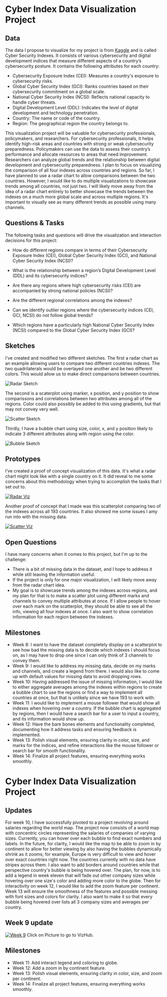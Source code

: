 # Cyber Index Data Visualization Project

## Data

The data I propose to visualize for my project is from [Kaggle](https://www.kaggle.com/datasets/katerynameleshenko/cyber-security-indexes?resource=download) and is called Cyber Security Indexes. It consists of various cybersecurity and digital development indices that measure different aspects of a country’s cybersecurity posture. It contains the following attributes for each country:

* Cybersecurity Exposure Index (CEI): Measures a country's exposure to cybersecurity risks.
* Global Cyber Security Index (GCI): Ranks countries based on their cybersecurity commitment on a global scale.
* National Cyber Security Index (NCSI): Reflects national capacity to handle cyber threats.
* Digital Development Level (DDL): Indicates the level of digital development and technology penetration.
* Country: The name or code of the country.
* Region: The geographical region the country belongs to.

This visualization project will be valuable for cybersecurity professionals, policymakers, and researchers. For cybersecurity professionals, it helps identify high-risk areas and countries with strong or weak cybersecurity preparedness. Policymakers can use the data to assess their country’s performance and allocate resources to areas that need improvement. Researchers can analyze global trends and the relationship between digital development and cybersecurity preparedness. I plan to focus on visualizing the comparison of all four indexes across countries and regions. So far, I have planned to use a radar chart to allow comparisons between the two countries. However, I would like to do multiple visualizations to showcase trends among all countries, not just two.  I will likely move away from the idea of a radar chart entirely to better showcase the trends between the indexes on a much more global scale and across multiple regions. It's important to visually see as many different trends as possible using many channels.


## Questions & Tasks

The following tasks and questions will drive the visualization and interaction decisions for this project:

* How do different regions compare in terms of their Cybersecurity Exposure Index (CEI), Global Cyber Security Index (GCI), and National Cyber Security Index (NCSI)?

* What is the relationship between a region’s Digital Development Level (DDL) and its cybersecurity indices?

* Are there any regions where high cybersecurity risks (CEI) are accompanied by strong national policies (NCSI)?

* Are the different regional correlations among the indexes?

* Can we identify outlier regions where the cybersecurity indices (CEI, GCI, NCSI) do not follow global trends?

* Which regions have a particularly high National Cyber Security Index (NCSI) compared to the Global Cyber Security Index (GCI)?

## Sketches

I've created and modified two different sketches. The first a radar chart as an example allowing users to compare two different countries indexes. The two quadrilaterals would be overlayed one another and be two different colors. This would allow us to make direct comparisons between countries.

![Radar Sketch](https://github.com/user-attachments/assets/dbd36f86-1eae-4454-bb65-fb675148283b)

The second is a scaterplot using marker, x position, and y position to show comparissons and correlations between two attributes among all of the regions. Color could also possibly be added to this using gradients, but that may not convey very well.

![Scatter Sketch](https://github.com/user-attachments/assets/e5a05714-0780-455f-aede-ccc0e8034917)

Thirdly, I have a bubble chart using size, color, x, and y position likely to indicate 3 different attributes along with region using the color.

![Bubble Sketch](https://github.com/user-attachments/assets/52723e2e-5dcc-4edb-a758-60022fc8d796)

## Prototypes

I’ve created a proof of concept visualization of this data. It's what a radar chart might look like with a single country on it. It did reveal to me some concerns about this methodology when trying to accomplish the tasks that I set out to.

[![Radar Viz](https://github.com/user-attachments/assets/8d06447e-08ae-4861-bb00-3a796ded3d07)](https://vizhub.com/chain-mage/radar)

Another proof of concept that I made was this scatterplot comparing two of the indexes across all 193 countries. It also showed me some issues I amy run into with the missing data.

[![Scatter Viz](https://github.com/user-attachments/assets/0beb762b-be9b-49e8-aedc-18e884d23f0d)](https://vizhub.com/chain-mage/gciandcei)


## Open Questions

I have many concerns when it comes to this project, but I'm up to the challenge:

* There is a bit of missing data in the dataset, and I hope to address it while still leaving the information useful.
* If the project is only for one major visualization, I will likely move away from the radar chart idea.
* My goal is to showcase trends among the indexes across regions, and my plan for that is to make a scatter plot using different marks and channels to convey multiple attributes at once. If I allow people to hover over each mark on the scatterplot, they should be able to see all the info, viewing all four indexes at once. I also want to show correlation information for each region between the indexes.

## Milestones

* Week 8: I want to have the dataset completely display on a scatterplot to see how bad the missing data is to decide which indexes I should focus on, as I may have to drop one since I can only think of 3 channels to convey them.
* Week 9: I would like to address my missing data, decide on my marks and channels, and create a legend from there. I would also like to come up with default values for missing data to avoid dropping rows.
* Week 10: Having addressed the issue of missing information, I would like to either aggregate averages among the indexes within regions to create a bubble chart to use the regions or find a way to implement all countries at once, but that is unlikely since we have 193 to work with. 
* Week 11: I would like to implement a mouse follower that would show all indexes when hovering over a country. If the bubble chart is aggregated by regions, then I would have a search bar for a user to input a country, and its information would show up.
* Week 12: Have the bare bones elements and functionality completed, documenting how it address tasks and ensuring feedback is implemented.
* Week 13: Polish visual elements, ensuring clarity in color, size, and marks for the indices, and refine interactions like the mouse follower or search bar for smooth functionality.
* Week 14: Finalize all project features, ensuring everything works smoothly.

# Cyber Index Data Visualization Project

## Updates

For week 10, I have successfully pivoted to a project revolving around salaries regarding the world map. The project now consists of a world map with concentric circles representing the salaries of companies of varying sizes. Currently, you can hover over each bubble to find exact numbers and labels. In the future, for clarity, I would like the map to be able to zoom in by continent to allow for better viewing by also having the bubbles dynamically shrink as it zooms; for example, Europe is very difficult to view and hover over exact countries right now. The countries currently with no data have stripes across them. I also want to add borders around countries while that perspective country's bubble is being hovered over. The plan, for now, is to add a legend in week eleven that will fade out other company sizes while hovering over one size's color and adding more color to the globe. Then for interactivity on week 12, I would like to add the zoom feature per continent. Week 13 will ensure the smoothness of the features and possible messing with font sizes and colors for clarity. I also want to make it so that every bubble being hovered over lists all 3 company sizes and averages per country.

## Week 9 update
[![Week 9](https://github.com/user-attachments/assets/c5ee7758-ead4-45bf-91e7-d5dc5458f711)](https://vizhub.com/chain-mage/week10)
Click on Picture to go to VizHub.



## Milestones
* Week 11: Add interact legend and coloring to globe.
* Week 12: Add a zoom in by continent feature.
* Week 13: Polish visual elements, ensuring clarity in color, size, and zoom per continent.
* Week 14: Finalize all project features, ensuring everything works smoothly.

